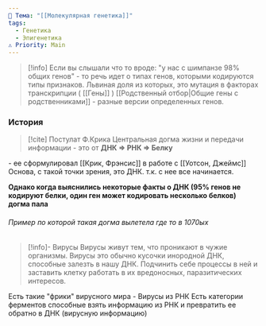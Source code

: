 ```yaml
---
📌 Тема: "[[Молекулярная генетика]]"
tags:
  - Генетика
  - Эпигенетика
⚠️ Priority: Main
---
```


>[!info]
Если вы слышали что то вроде: "у нас с шимпанзе 98% общих генов" - то речь идет о типах генов, которыми кодируются типы признаков. Львиная доля из которых, это мутация в факторах транскрипции ( [[Гены]] )
[[Родственный отбор|Общие гены с родственниками]] - разные версии определенных генов.

### История

> [!cite] Постулат Ф.Крика
> Центральная догма жизни и передачи информации - это от **ДНК => РНК => Белку**

\- ее сформулировал [[Крик, Фрэнсис]] в работе с [[Уотсон, Джеймс]]
Основа, с такой точки зрения, это ДНК. т.к. с нее все начинается.

**Однако когда выяснились некоторые факты о ДНК (95% генов не кодируют белки, один ген может кодировать несколько белков) догма пала**
###### Пример по которой такая догма вылетела где то в 1070ых

>[!info]- Вирусы
> Вирусы живут тем, что проникают в чужие организмы. Вирусы это обычно кусочки инородной ДНК, способные залезть в нашу ДНК. Подчинить себе процессы в ней и заставить клетку работать в их вредоносных, паразитических интересов.

Есть такие "фрики" вирусного мира - Вирусы из РНК
Есть категории ферментов способные взять информацию из РНК и превратить ее обратно в ДНК (вирусную информацию)

